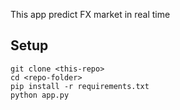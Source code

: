 This app predict FX market in real time
## Setup
``` 
git clone <this-repo>
cd <repo-folder>
pip install -r requirements.txt
python app.py
```